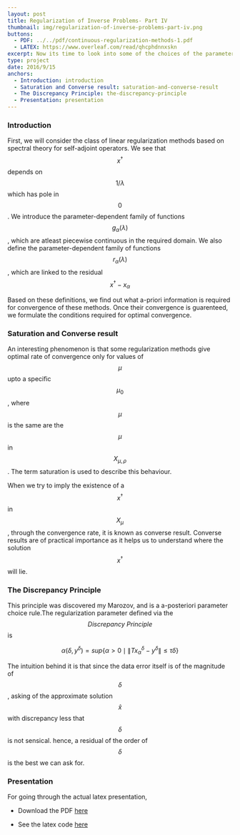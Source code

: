 ```yaml
---
layout: post
title: Regularization of Inverse Problems- Part IV
thumbnail: img/regularization-of-inverse-problems-part-iv.png
buttons:
  - PDF: ../../pdf/continuous-regularization-methods-1.pdf
  - LATEX: https://www.overleaf.com/read/qhcphdnnxskn
excerpt: Now its time to look into some of the choices of the parameter choice rule, a-priori parameter choice and the Discrepancy principle.
type: project
date: 2016/9/15
anchors:
  - Introduction: introduction
  - Saturation and Converse result: saturation-and-converse-result
  - The Discrepancy Principle: the-discrepancy-principle
  - Presentation: presentation
---
```


### Introduction

First, we will consider the class of linear regularization methods based on spectral theory
for self-adjoint operators. We see that $$ x^\dagger $$ depends on $$ 1/ \lambda $$ which has
pole in $$ 0 $$. We introduce the parameter-dependent family of functions $$ g_\alpha (\lambda) $$,
which are atleast piecewise continuous in the required domain. We also define the parameter-dependent
family of functions $$ r_\alpha (\lambda) $$, which are linked to the residual $$ x^\dagger - x_\alpha $$

Based on these definitions, we find out what a-priori information is required for convergence of
these methods. Once their convergence is guarenteed, we formulate the conditions required for
optimal convergence.

### Saturation and Converse result

An interesting phenomenon is that some regularization methods give optimal rate of convergence
 only for values of $$ \mu $$ upto a specific $$ \mu_0 $$, where $$ \mu $$ is the same are the
 $$ \mu $$ in  $$ X_{\mu,\rho} $$. The term saturation is used to describe this behaviour.

When we try to imply the existence of a $$ x^\dagger $$ in $$ X_\mu $$, through the convergence
rate, it is known as converse result. Converse results are of practical importance as it helps
us to understand where the solution $$ x^\dagger $$ will lie.

### The Discrepancy Principle

This principle was discovered my Marozov, and is a a-posteriori parameter choice rule.The
regularization parameter defined via the $$ \textit{Discrepancy Principle} $$ is

$$
\begin{equation}
\alpha (\delta,{y}^{\delta}) = sup \{ \alpha > 0 \mid \left\| T{x}^{\delta}_{\alpha} -{y}^{\delta} \right\| \le \tau \delta \}
\end{equation}
$$

The intuition behind it is that since the data error itself is of the magnitude of $$ \delta $$,
asking of the approximate solution $$ \hat{x} $$ with discrepancy less that $$ \delta $$ is not sensical.
hence, a residual of the order of $$ \delta $$ is the best we can ask for.

### Presentation

For going through the actual latex presentation,

* Download the PDF [here](../../pdf/continuous-regularization-methods-1.pdf)

* See the latex code [here](https://www.overleaf.com/read/qhcphdnnxskn)
